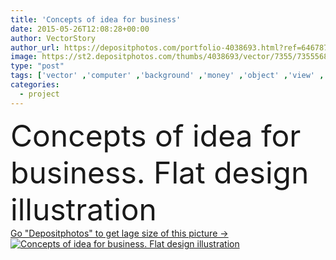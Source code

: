 ```yaml
---
title: 'Concepts of idea for business'
date: 2015-05-26T12:08:28+00:00
author: VectorStory
author_url: https://depositphotos.com/portfolio-4038693.html?ref=64678756
image: https://st2.depositphotos.com/thumbs/4038693/vector/7355/73555687/api_thumb_450.jpg?forcejpeg=true
type: "post"
tags: ['vector' ,'computer' ,'background' ,'money' ,'object' ,'view' ,'illustration' ,'design' ,'set' ,'business' ,'sign' ,'success' ,'abstract' ,'light' ,'technology' ,'card' ,'banner' ,'hand' ,'symbol' ,'concept' ,'idea' ,'icon' ,'office' ,'mobile' ,'laptop' ,'desktop' ,'flat' ,'work' ,'internet' ,'document' ,'planning' ,'bulb' ,'web' ,'finance' ,'project' ,'strategy' ,'company' ,'marketing' ,'top' ,'advertising' ,'workspace' ,'management' ,'chart' ,'credit' ,'diagram' ,'propaganda' ,'brainstorming' ,'consulting' ,'hand drawn' ,'startup' ]
categories: 
  - project
---
```

<div aling="center">
            <font size="60"> Concepts of idea for business. Flat design illustration</font>   
</div>
<div>
    <a href='https://st2.depositphotos.com/thumbs/4038693/vector/7355/73555687/api_thumb_450.jpg?forcejpeg=true?ref=64678756' target=_blank > Go "Depositphotos" to get lage size of this picture ->
        <img href='https://st2.depositphotos.com/thumbs/4038693/vector/7355/73555687/api_thumb_450.jpg?forcejpeg=true?ref=64678756' src='https://st2.depositphotos.com/4038693/7355/v/950/depositphotos_73555687-stock-illustration-concepts-of-idea-for-business.jpg?forcejpeg=true' alt='Concepts of idea for business. Flat design illustration' >
    </a>
</div>
